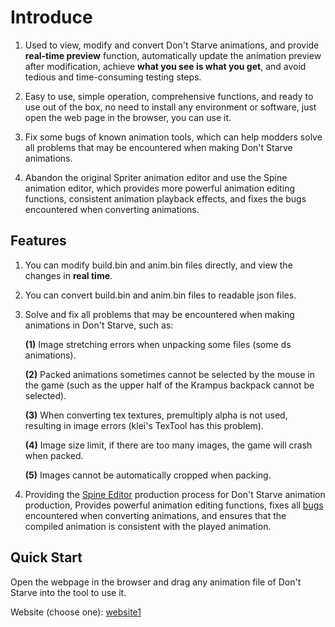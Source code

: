 # Introduce

1. Used to view, modify and convert Don't Starve animations, and provide **real-time preview** function, automatically update the animation preview after modification, achieve **what you see is what you get**, and avoid tedious and time-consuming testing steps.

2. Easy to use, simple operation, comprehensive functions, and ready to use out of the box, no need to install any environment or software, just open the web page in the browser, you can use it.

3. Fix some bugs of known animation tools, which can help modders solve all problems that may be encountered when making Don't Starve animations.

4. Abandon the original Spriter animation editor and use the Spine animation editor, which provides more powerful animation editing functions, consistent animation playback effects, and fixes the bugs encountered when converting animations.

## Features

1. You can modify build.bin and anim.bin files directly, and view the changes in **real time**.

2. You can convert build.bin and anim.bin files to readable json files.

3. Solve and fix all problems that may be encountered when making animations in Don't Starve, such as:

    **(1)** Image stretching errors when unpacking some files (some ds animations).

    **(2)** Packed animations sometimes cannot be selected by the mouse in the game (such as the upper half of the Krampus backpack cannot be selected).

    **(3)** When converting tex textures, premultiply alpha is not used, resulting in image errors (klei's TexTool has this problem).

    **(4)** Image size limit, if there are too many images, the game will crash when packed.

    **(5)** Images cannot be automatically cropped when packing.


4. Providing the [Spine Editor](/en/spine/introduce#Spine) production process for Don't Starve animation production, Provides powerful animation editing functions, fixes all [bugs](/en/spine/introduce#Spine-Tools) encountered when converting animations, and ensures that the compiled animation is consistent with the played animation.


## Quick Start

Open the webpage in the browser and drag any animation file of Don't Starve into the tool to use it.

Website (choose one): [website1](https://dont-starve-anim-tool.vercel.app/)
